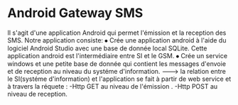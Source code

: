 # Android Gateway SMS
Il s'agit d'une application Android qui permet l'émission et la reception des SMS.
Notre application consiste:
⦁	  Crée une application android à l'aide du logiciel Android Studio avec une base de donnée local SQLite.
   Cette application android est l'intermédiaire entre SI et le GSM.
⦁	  Crée un service windows et une petite base de donnée qui contient les messages d'envoie et de reception au niveau du
systéme d'information.
---> la relation entre le SI(systéme d'information) et l'application se fait à partir de web service et à travers la réquete :
         -Http GET au niveau de l'émission .
         -Http POST au niveau de reception.
